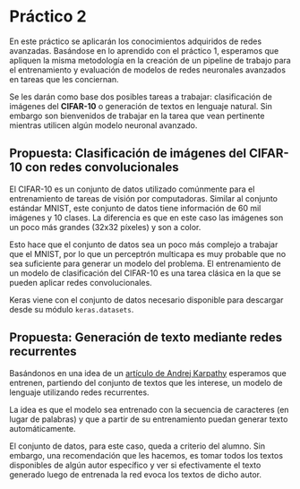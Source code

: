 # Práctico 2

En este práctico se aplicarán los conocimientos adquiridos de redes avanzadas.
Basándose en lo aprendido con el práctico 1, esperamos que apliquen la misma
metodología en la creación de un pipeline de trabajo para el entrenamiento y
evaluación de modelos de redes neuronales avanzados en tareas que les
conciernan.

Se les darán como base dos posibles tareas a trabajar: clasificación de
imágenes del **CIFAR-10** o generación de textos en lenguaje natural. Sin embargo
son bienvenidos de trabajar en la tarea que vean pertinente mientras utilicen
algún modelo neuronal avanzado.

## Propuesta: Clasificación de imágenes del CIFAR-10 con redes convolucionales

El CIFAR-10 es un conjunto de datos utilizado comúnmente para el entrenamiento
de tareas de visión por computadoras. Similar al conjunto estándar MNIST, este
conjunto de datos tiene información de 60 mil imágenes y 10 clases. La
diferencia es que en este caso las imágenes son un poco más grandes (32x32
píxeles) y son a color.

Esto hace que el conjunto de datos sea un poco más complejo a trabajar que el
MNIST, por lo que un perceptrón multicapa es muy probable que no sea suficiente
para generar un modelo del problema. El entrenamiento de un modelo de
clasificación del CIFAR-10 es una tarea clásica en la que se pueden aplicar
redes convolucionales.

Keras viene con el conjunto de datos necesario disponible para descargar desde
su módulo `keras.datasets`.

## Propuesta: Generación de texto mediante redes recurrentes

Basándonos en una idea de un [artículo de Andrej
Karpathy](http://karpathy.github.io/2015/05/21/rnn-effectiveness/) esperamos
que entrenen, partiendo del conjunto de textos que les interese, un modelo
de lenguaje utilizando redes recurrentes.

La idea es que el modelo sea entrenado con la secuencia de caracteres (en lugar
de palabras) y que a partir de su entrenamiento puedan generar texto
automáticamente.

El conjunto de datos, para este caso, queda a criterio del alumno.  Sin
embargo, una recomendación que les hacemos, es tomar todos los textos
disponibles de algún autor específico y ver si efectivamente el texto generado
luego de entrenada la red evoca los textos de dicho autor.
